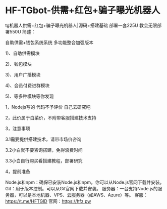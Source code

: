 # HF-TGbot-供需+红包+骗子曝光机器人
tg机器人供需+红包+骗子曝光机器人|源码+搭建基础
部署一套225U
教会无限部署550U
简述：

自助供需+钱包系统系统 多功能整合加强版本

1)、自助供需模块

2)、钱包模块

3)、用户广播模块

4)、会员付费进群模块

5)、等多种模块等你发现

1，Nodejs写的 代码不予评价 自己去研究吧

2，此价属于白菜价，不附带客服搭建技术支持

3，注意事项

3.1需要提供搭建技术，请带市场价咨询

3.2小白就不要咨询搭建，免得浪费时间

3.3小白自行购买看搭建教程，部署研究

4，提前准备

Node.js和npm：确保已安装Node.js和npm。你可以从Node.js官网下载并安装。
Git：用于版本控制。可以从Git官网下载并安装。
服务器：一台支持Node.js的服务器，可以是本地机器、VPS、云服务器（如AWS、Azure）等。
客服：https://t.me/HFTGID 官网：https://hfz.pw
